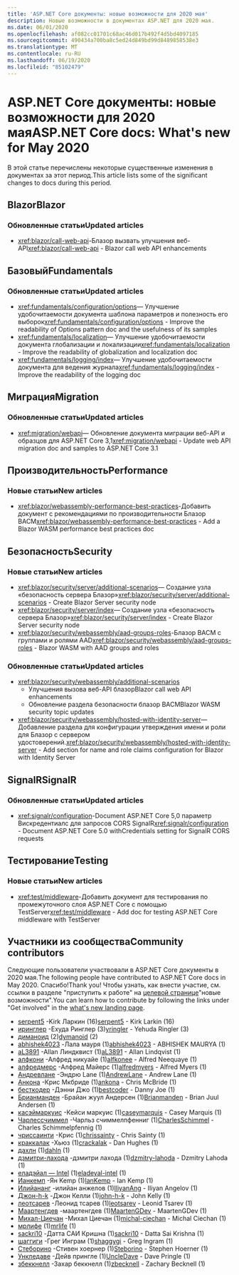 ```yaml
---
title: 'ASP.NET Core документы: новые возможности для 2020 мая'
description: Новые возможности в документах ASP.NET для 2020 мая.
ms.date: 06/01/2020
ms.openlocfilehash: af082cc01701c68ac46d017b492f4d5bd4097185
ms.sourcegitcommit: 490434a700ba8c5ed24d849bd99d8489858538e3
ms.translationtype: MT
ms.contentlocale: ru-RU
ms.lasthandoff: 06/19/2020
ms.locfileid: "85102479"
---
```

# <a name="aspnet-core-docs-whats-new-for-may-2020"></a><span data-ttu-id="f38ef-103">ASP.NET Core документы: новые возможности для 2020 мая</span><span class="sxs-lookup"><span data-stu-id="f38ef-103">ASP.NET Core docs: What's new for May 2020</span></span>

<span data-ttu-id="f38ef-104">В этой статье перечислены некоторые существенные изменения в документах за этот период.</span><span class="sxs-lookup"><span data-stu-id="f38ef-104">This article lists some of the significant changes to docs during this period.</span></span>

## <a name="blazor"></a><span data-ttu-id="f38ef-105">Blazor</span><span class="sxs-lookup"><span data-stu-id="f38ef-105">Blazor</span></span>

### <a name="updated-articles"></a><span data-ttu-id="f38ef-106">Обновленные статьи</span><span class="sxs-lookup"><span data-stu-id="f38ef-106">Updated articles</span></span>

- <span data-ttu-id="f38ef-107"><xref:blazor/call-web-api>-Блазор вызвать улучшения веб-API</span><span class="sxs-lookup"><span data-stu-id="f38ef-107"><xref:blazor/call-web-api> - Blazor call web API enhancements</span></span>

## <a name="fundamentals"></a><span data-ttu-id="f38ef-108">Базовый</span><span class="sxs-lookup"><span data-stu-id="f38ef-108">Fundamentals</span></span>

### <a name="updated-articles"></a><span data-ttu-id="f38ef-109">Обновленные статьи</span><span class="sxs-lookup"><span data-stu-id="f38ef-109">Updated articles</span></span>

- <span data-ttu-id="f38ef-110"><xref:fundamentals/configuration/options>— Улучшение удобочитаемости документа шаблона параметров и полезность его выборок</span><span class="sxs-lookup"><span data-stu-id="f38ef-110"><xref:fundamentals/configuration/options> - Improve the readability of Options pattern doc and the usefulness of its samples</span></span>
- <span data-ttu-id="f38ef-111"><xref:fundamentals/localization>— Улучшение удобочитаемости документа глобализации и локализации</span><span class="sxs-lookup"><span data-stu-id="f38ef-111"><xref:fundamentals/localization> - Improve the readability of globalization and localization doc</span></span>
- <span data-ttu-id="f38ef-112"><xref:fundamentals/logging/index>— Улучшение удобочитаемости документа для ведения журнала</span><span class="sxs-lookup"><span data-stu-id="f38ef-112"><xref:fundamentals/logging/index> - Improve the readability of the logging doc</span></span>

## <a name="migration"></a><span data-ttu-id="f38ef-113">Миграция</span><span class="sxs-lookup"><span data-stu-id="f38ef-113">Migration</span></span>

### <a name="updated-articles"></a><span data-ttu-id="f38ef-114">Обновленные статьи</span><span class="sxs-lookup"><span data-stu-id="f38ef-114">Updated articles</span></span>

- <span data-ttu-id="f38ef-115"><xref:migration/webapi>— Обновление документа миграции веб-API и образцов для ASP.NET Core 3,1</span><span class="sxs-lookup"><span data-stu-id="f38ef-115"><xref:migration/webapi> - Update web API migration doc and samples to ASP.NET Core 3.1</span></span>

## <a name="performance"></a><span data-ttu-id="f38ef-116">Производительность</span><span class="sxs-lookup"><span data-stu-id="f38ef-116">Performance</span></span>

### <a name="new-articles"></a><span data-ttu-id="f38ef-117">Новые статьи</span><span class="sxs-lookup"><span data-stu-id="f38ef-117">New articles</span></span>

- <span data-ttu-id="f38ef-118"><xref:blazor/webassembly-performance-best-practices>-Добавить документ с рекомендациями по производительности Блазор ВАСМ</span><span class="sxs-lookup"><span data-stu-id="f38ef-118"><xref:blazor/webassembly-performance-best-practices> - Add a Blazor WASM performance best practices doc</span></span>

## <a name="security"></a><span data-ttu-id="f38ef-119">Безопасность</span><span class="sxs-lookup"><span data-stu-id="f38ef-119">Security</span></span>

### <a name="new-articles"></a><span data-ttu-id="f38ef-120">Новые статьи</span><span class="sxs-lookup"><span data-stu-id="f38ef-120">New articles</span></span>

- <span data-ttu-id="f38ef-121"><xref:blazor/security/server/additional-scenarios>— Создание узла «безопасность сервера Блазор»</span><span class="sxs-lookup"><span data-stu-id="f38ef-121"><xref:blazor/security/server/additional-scenarios> - Create Blazor Server security node</span></span>
- <span data-ttu-id="f38ef-122"><xref:blazor/security/server/index>— Создание узла «безопасность сервера Блазор»</span><span class="sxs-lookup"><span data-stu-id="f38ef-122"><xref:blazor/security/server/index> - Create Blazor Server security node</span></span>
- <span data-ttu-id="f38ef-123"><xref:blazor/security/webassembly/aad-groups-roles>-Блазор ВАСМ с группами и ролями AAD</span><span class="sxs-lookup"><span data-stu-id="f38ef-123"><xref:blazor/security/webassembly/aad-groups-roles> - Blazor WASM with AAD groups and roles</span></span>

### <a name="updated-articles"></a><span data-ttu-id="f38ef-124">Обновленные статьи</span><span class="sxs-lookup"><span data-stu-id="f38ef-124">Updated articles</span></span>

- <xref:blazor/security/webassembly/additional-scenarios>
  - <span data-ttu-id="f38ef-125">Улучшения вызова веб-API блазор</span><span class="sxs-lookup"><span data-stu-id="f38ef-125">Blazor call web API enhancements</span></span>
  - <span data-ttu-id="f38ef-126">Обновление раздела безопасности блазор ВАСМ</span><span class="sxs-lookup"><span data-stu-id="f38ef-126">Blazor WASM security topic updates</span></span>
- <span data-ttu-id="f38ef-127"><xref:blazor/security/webassembly/hosted-with-identity-server>— Добавление раздела для конфигурации утверждения имени и роли для Блазор с сервером удостоверений.</span><span class="sxs-lookup"><span data-stu-id="f38ef-127"><xref:blazor/security/webassembly/hosted-with-identity-server> - Add section for name and role claims configuration for Blazor with Identity Server</span></span>

## <a name="signalr"></a><span data-ttu-id="f38ef-128">SignalR</span><span class="sxs-lookup"><span data-stu-id="f38ef-128">SignalR</span></span>

### <a name="updated-articles"></a><span data-ttu-id="f38ef-129">Обновленные статьи</span><span class="sxs-lookup"><span data-stu-id="f38ef-129">Updated articles</span></span>

- <span data-ttu-id="f38ef-130"><xref:signalr/configuration>-Document ASP.NET Core 5,0 параметр Вискредентиалс для запросов CORS SignalR</span><span class="sxs-lookup"><span data-stu-id="f38ef-130"><xref:signalr/configuration> - Document ASP.NET Core 5.0 withCredentials setting for SignalR CORS requests</span></span>

## <a name="testing"></a><span data-ttu-id="f38ef-131">Тестирование</span><span class="sxs-lookup"><span data-stu-id="f38ef-131">Testing</span></span>

### <a name="new-articles"></a><span data-ttu-id="f38ef-132">Новые статьи</span><span class="sxs-lookup"><span data-stu-id="f38ef-132">New articles</span></span>

- <span data-ttu-id="f38ef-133"><xref:test/middleware>-Добавить документ для тестирования по промежуточного слоя ASP.NET Core с помощью TestServer</span><span class="sxs-lookup"><span data-stu-id="f38ef-133"><xref:test/middleware> - Add doc for testing ASP.NET Core middleware with TestServer</span></span>

## <a name="community-contributors"></a><span data-ttu-id="f38ef-134">Участники из сообщества</span><span class="sxs-lookup"><span data-stu-id="f38ef-134">Community contributors</span></span>

<span data-ttu-id="f38ef-135">Следующие пользователи участвовали в ASP.NET Core документы в 2020 мая.</span><span class="sxs-lookup"><span data-stu-id="f38ef-135">The following people have contributed to ASP.NET Core docs in May 2020.</span></span> <span data-ttu-id="f38ef-136">Спасибо!</span><span class="sxs-lookup"><span data-stu-id="f38ef-136">Thank you!</span></span> <span data-ttu-id="f38ef-137">Чтобы узнать, как внести участие, см. ссылки в разделе "приступить к работе" на [целевой странице](index.yml)"новые возможности".</span><span class="sxs-lookup"><span data-stu-id="f38ef-137">You can learn how to contribute by following the links under "Get involved" in the [what's new landing page](index.yml).</span></span>

- <span data-ttu-id="f38ef-138">[serpent5](https://github.com/serpent5) -Kirk Ларкин (16)</span><span class="sxs-lookup"><span data-stu-id="f38ef-138">[serpent5](https://github.com/serpent5) - Kirk Larkin (16)</span></span>
- <span data-ttu-id="f38ef-139">[иринглер](https://github.com/yringler) -Ехуда Ринглер (3)</span><span class="sxs-lookup"><span data-stu-id="f38ef-139">[yringler](https://github.com/yringler) - Yehuda Ringler (3)</span></span>
- <span data-ttu-id="f38ef-140">[диманоид](https://github.com/dymanoid) (2)</span><span class="sxs-lookup"><span data-stu-id="f38ef-140">[dymanoid](https://github.com/dymanoid) (2)</span></span>
- <span data-ttu-id="f38ef-141">[abhishek4023](https://github.com/abhishek4023) -Лала мауря (1)</span><span class="sxs-lookup"><span data-stu-id="f38ef-141">[abhishek4023](https://github.com/abhishek4023) - ABHISHEK MAURYA (1)</span></span>
- <span data-ttu-id="f38ef-142">[aL3891](https://github.com/aL3891) -Allan Линдквист (1)</span><span class="sxs-lookup"><span data-stu-id="f38ef-142">[aL3891](https://github.com/aL3891) - Allan Lindqvist (1)</span></span>
- <span data-ttu-id="f38ef-143">[алфкони](https://github.com/alfkonee) -Алфред никуайе (1)</span><span class="sxs-lookup"><span data-stu-id="f38ef-143">[alfkonee](https://github.com/alfkonee) - Alfred Neequaye (1)</span></span>
- <span data-ttu-id="f38ef-144">[алфредмерс](https://github.com/alfredmyers) -Алфред Майерс (1)</span><span class="sxs-lookup"><span data-stu-id="f38ef-144">[alfredmyers](https://github.com/alfredmyers) - Alfred Myers (1)</span></span>
- <span data-ttu-id="f38ef-145">[Андревлане](https://github.com/AndrewLane) -Эндрю Lane (1)</span><span class="sxs-lookup"><span data-stu-id="f38ef-145">[AndrewLane](https://github.com/AndrewLane) - Andrew Lane (1)</span></span>
- <span data-ttu-id="f38ef-146">[Анкона](https://github.com/ankona) -Крис Мкбриде (1)</span><span class="sxs-lookup"><span data-stu-id="f38ef-146">[ankona](https://github.com/ankona) - Chris McBride (1)</span></span>
- <span data-ttu-id="f38ef-147">[бесткодер](https://github.com/bestcoder) -Дэнни Джо (1)</span><span class="sxs-lookup"><span data-stu-id="f38ef-147">[bestcoder](https://github.com/bestcoder) - Danny Joe (1)</span></span>
- <span data-ttu-id="f38ef-148">[Брианманден](https://github.com/Brianmanden) -Брайан жуул Андерсен (1)</span><span class="sxs-lookup"><span data-stu-id="f38ef-148">[Brianmanden](https://github.com/Brianmanden) - Brian Juul Andersen (1)</span></span>
- <span data-ttu-id="f38ef-149">[касэймаркуис](https://github.com/caseymarquis) -Кейси маркуис (1)</span><span class="sxs-lookup"><span data-stu-id="f38ef-149">[caseymarquis](https://github.com/caseymarquis) - Casey Marquis (1)</span></span>
- <span data-ttu-id="f38ef-150">[Чарлессчиммел](https://github.com/CharlesSchimmel) -Чарльз счиммелпфенниг (1)</span><span class="sxs-lookup"><span data-stu-id="f38ef-150">[CharlesSchimmel](https://github.com/CharlesSchimmel) - Charles Schimmelpfennig (1)</span></span>
- <span data-ttu-id="f38ef-151">[чриссаинти](https://github.com/chrissainty) -Крис (1)</span><span class="sxs-lookup"><span data-stu-id="f38ef-151">[chrissainty](https://github.com/chrissainty) - Chris Sainty (1)</span></span>
- <span data-ttu-id="f38ef-152">[краккалак](https://github.com/crackalak) -Хьюз (1)</span><span class="sxs-lookup"><span data-stu-id="f38ef-152">[crackalak](https://github.com/crackalak) - Dan Hughes (1)</span></span>
- <span data-ttu-id="f38ef-153">[дахлн](https://github.com/dahln) (1)</span><span class="sxs-lookup"><span data-stu-id="f38ef-153">[dahln](https://github.com/dahln) (1)</span></span>
- <span data-ttu-id="f38ef-154">[дзмитри-лахода](https://github.com/dzmitry-lahoda) -дзмитри лахода (1)</span><span class="sxs-lookup"><span data-stu-id="f38ef-154">[dzmitry-lahoda](https://github.com/dzmitry-lahoda) - Dzmitry Lahoda (1)</span></span>
- <span data-ttu-id="f38ef-155">[еладэйал — Intel](https://github.com/eladeyal-intel) (1)</span><span class="sxs-lookup"><span data-stu-id="f38ef-155">[eladeyal-intel](https://github.com/eladeyal-intel) (1)</span></span>
- <span data-ttu-id="f38ef-156">[Ианкемп](https://github.com/IanKemp) -Ян Kemp (1)</span><span class="sxs-lookup"><span data-stu-id="f38ef-156">[IanKemp](https://github.com/IanKemp) - Ian Kemp (1)</span></span>
- <span data-ttu-id="f38ef-157">[Илийананг](https://github.com/IliyanAng) -илийан анжелов (1)</span><span class="sxs-lookup"><span data-stu-id="f38ef-157">[IliyanAng](https://github.com/IliyanAng) - Iliyan Angelov (1)</span></span>
- <span data-ttu-id="f38ef-158">[Джон-h-k](https://github.com/john-h-k) -Джон Келли (1)</span><span class="sxs-lookup"><span data-stu-id="f38ef-158">[john-h-k](https://github.com/john-h-k) - John Kelly (1)</span></span>
- <span data-ttu-id="f38ef-159">[леотсарев](https://github.com/leotsarev) -Леонид тсарев (1)</span><span class="sxs-lookup"><span data-stu-id="f38ef-159">[leotsarev](https://github.com/leotsarev) - Leonid Tsarev (1)</span></span>
- <span data-ttu-id="f38ef-160">[Маартенгдев](https://github.com/MaartenGDev) -маартенгдев (1)</span><span class="sxs-lookup"><span data-stu-id="f38ef-160">[MaartenGDev](https://github.com/MaartenGDev) - MaartenGDev (1)</span></span>
- <span data-ttu-id="f38ef-161">[Михал-Циечан](https://github.com/michal-ciechan) -Михал Циечан (1)</span><span class="sxs-lookup"><span data-stu-id="f38ef-161">[michal-ciechan](https://github.com/michal-ciechan) - Michal Ciechan (1)</span></span>
- <span data-ttu-id="f38ef-162">[мрлифе](https://github.com/mrlife) (1)</span><span class="sxs-lookup"><span data-stu-id="f38ef-162">[mrlife](https://github.com/mrlife) (1)</span></span>
- <span data-ttu-id="f38ef-163">[sackri10](https://github.com/sackri10) -Датта САИ Кришна (1)</span><span class="sxs-lookup"><span data-stu-id="f38ef-163">[sackri10](https://github.com/sackri10) - Datta Sai Krishna (1)</span></span>
- <span data-ttu-id="f38ef-164">[шаггиги](https://github.com/shaggygi) -Грег Инграм (1)</span><span class="sxs-lookup"><span data-stu-id="f38ef-164">[shaggygi](https://github.com/shaggygi) - Greg Ingram (1)</span></span>
- <span data-ttu-id="f38ef-165">[Стеборино](https://github.com/Steborino) -Стивен хоернер (1)</span><span class="sxs-lookup"><span data-stu-id="f38ef-165">[Steborino](https://github.com/Steborino) - Stephen Hoerner (1)</span></span>
- <span data-ttu-id="f38ef-166">[Ункледаве](https://github.com/UncleDave) -Дейв прингле (1)</span><span class="sxs-lookup"><span data-stu-id="f38ef-166">[UncleDave](https://github.com/UncleDave) - Dave Pringle (1)</span></span>
- <span data-ttu-id="f38ef-167">[збеккнелл](https://github.com/zbecknell) -Захар беккнелл (1)</span><span class="sxs-lookup"><span data-stu-id="f38ef-167">[zbecknell](https://github.com/zbecknell) - Zachary Becknell (1)</span></span>
